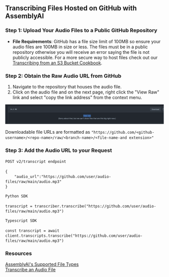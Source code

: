 ## **Transcribing Files Hosted on GitHub with AssemblyAI**

### Step 1: Upload Your Audio Files to a Public GitHub Repository

- **File Requirements**: GitHub has a file size limit of 100MB so ensure your audio files are 100MB in size or less. The files must be in a public repository otherwise you will receive an error saying the file is not publicly accessible. For a more secure way to host files check out our [Transcribing from an S3 Bucket Cookbook](transcribe_from_s3.ipynb).

### Step 2: Obtain the Raw Audio URL from GitHub

1. Navigate to the repository that houses the audio file. 
2. Click on the audio file and on the next page, right click the "View Raw" link and select "copy the link address" from the context menu.

<img width="649" alt="An image of an audio file in a GitHub repository" src="../guide-images/view-raw.png">

Downloadable file URLs are formatted as `"https://github.com/<github-username>/<repo-name>/raw/<branch-name>/<file-name-and extension>"`

### Step 3: Add the Audio URL to your Request

``` 
POST v2/transcript endpoint

{
    "audio_url":"https://github.com/user/audio-files/raw/main/audio.mp3"
}
```

``` 
Python SDK

transcript = transcriber.transcribe("https://github.com/user/audio-files/raw/main/audio.mp3")
```

``` 
Typescript SDK

const transcript = await client.transcripts.transcribe("https://github.com/user/audio-files/raw/main/audio.mp3")
```

### **Resources**
[AssemblyAI's Supported File Types](https://www.assemblyai.com/docs/concepts/faq) <br/>
[Transcribe an Audio File](https://www.assemblyai.com/docs/getting-started/transcribe-an-audio-file)
